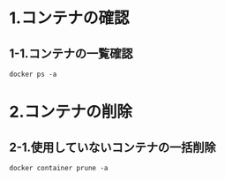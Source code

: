 # 1.コンテナの確認

## 1-1.コンテナの一覧確認

```
docker ps -a
```

# 2.コンテナの削除

## 2-1.使用していないコンテナの一括削除

```
docker container prune -a
```
